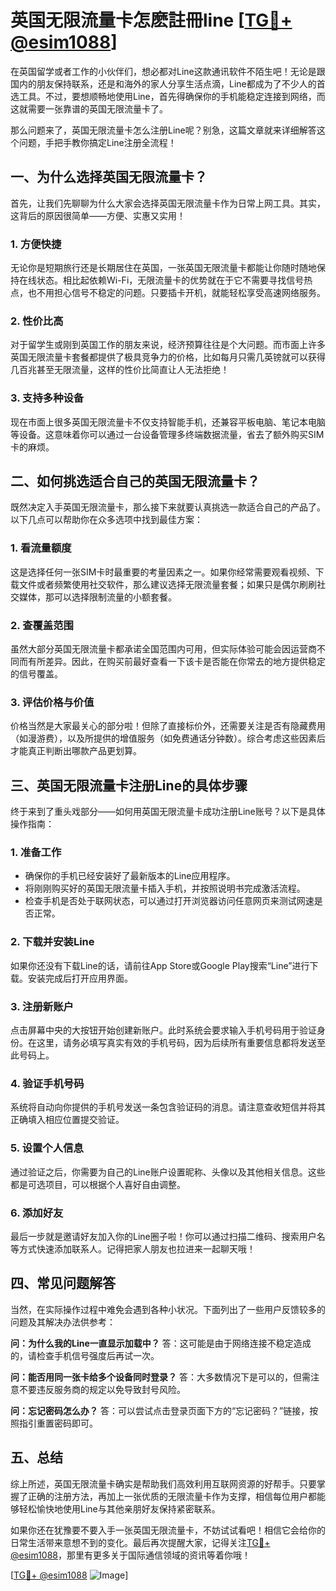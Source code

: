 # 英国无限流量卡怎麽註冊line [[TG💪+ @esim1088](https://t.me/s/esim1088)]

在英国留学或者工作的小伙伴们，想必都对Line这款通讯软件不陌生吧！无论是跟国内的朋友保持联系，还是和海外的家人分享生活点滴，Line都成为了不少人的首选工具。不过，要想顺畅地使用Line，首先得确保你的手机能稳定连接到网络，而这就需要一张靠谱的英国无限流量卡了。

那么问题来了，英国无限流量卡怎么注册Line呢？别急，这篇文章就来详细解答这个问题，手把手教你搞定Line注册全流程！

## 一、为什么选择英国无限流量卡？

首先，让我们先聊聊为什么大家会选择英国无限流量卡作为日常上网工具。其实，这背后的原因很简单——方便、实惠又实用！

### 1. **方便快捷**
无论你是短期旅行还是长期居住在英国，一张英国无限流量卡都能让你随时随地保持在线状态。相比起依赖Wi-Fi，无限流量卡的优势就在于它不需要寻找信号热点，也不用担心信号不稳定的问题。只要插卡开机，就能轻松享受高速网络服务。

### 2. **性价比高**
对于留学生或刚到英国工作的朋友来说，经济预算往往是个大问题。而市面上许多英国无限流量卡套餐都提供了极具竞争力的价格，比如每月只需几英镑就可以获得几百兆甚至无限流量，这样的性价比简直让人无法拒绝！

### 3. **支持多种设备**
现在市面上很多英国无限流量卡不仅支持智能手机，还兼容平板电脑、笔记本电脑等设备。这意味着你可以通过一台设备管理多终端数据流量，省去了额外购买SIM卡的麻烦。

## 二、如何挑选适合自己的英国无限流量卡？

既然决定入手英国无限流量卡，那么接下来就要认真挑选一款适合自己的产品了。以下几点可以帮助你在众多选项中找到最佳方案：

### 1. **看流量额度**
这是选择任何一张SIM卡时最重要的考量因素之一。如果你经常需要观看视频、下载文件或者频繁使用社交软件，那么建议选择无限流量套餐；如果只是偶尔刷刷社交媒体，那可以选择限制流量的小额套餐。

### 2. **查覆盖范围**
虽然大部分英国无限流量卡都承诺全国范围内可用，但实际体验可能会因运营商不同而有所差异。因此，在购买前最好查看一下该卡是否能在你常去的地方提供稳定的信号覆盖。

### 3. **评估价格与价值**
价格当然是大家最关心的部分啦！但除了直接标价外，还需要关注是否有隐藏费用（如漫游费），以及所提供的增值服务（如免费通话分钟数）。综合考虑这些因素后才能真正判断出哪款产品更划算。

## 三、英国无限流量卡注册Line的具体步骤

终于来到了重头戏部分——如何用英国无限流量卡成功注册Line账号？以下是具体操作指南：

### 1. 准备工作
- 确保你的手机已经安装好了最新版本的Line应用程序。
- 将刚刚购买好的英国无限流量卡插入手机，并按照说明书完成激活流程。
- 检查手机是否处于联网状态，可以通过打开浏览器访问任意网页来测试网速是否正常。

### 2. 下载并安装Line
如果你还没有下载Line的话，请前往App Store或Google Play搜索“Line”进行下载。安装完成后打开应用界面。

### 3. 注册新账户
点击屏幕中央的大按钮开始创建新账户。此时系统会要求输入手机号码用于验证身份。在这里，请务必填写真实有效的手机号码，因为后续所有重要信息都将发送至此号码上。

### 4. 验证手机号码
系统将自动向你提供的手机号发送一条包含验证码的消息。请注意查收短信并将其正确填入相应位置提交验证。

### 5. 设置个人信息
通过验证之后，你需要为自己的Line账户设置昵称、头像以及其他相关信息。这些都是可选项目，可以根据个人喜好自由调整。

### 6. 添加好友
最后一步就是邀请好友加入你的Line圈子啦！你可以通过扫描二维码、搜索用户名等方式快速添加联系人。记得把家人朋友也拉进来一起聊天哦！

## 四、常见问题解答

当然，在实际操作过程中难免会遇到各种小状况。下面列出了一些用户反馈较多的问题及其解决办法供参考：

**问：为什么我的Line一直显示加载中？**
答：这可能是由于网络连接不稳定造成的，请检查手机信号强度后再试一次。

**问：能否用同一张卡给多个设备同时登录？**
答：大多数情况下是可以的，但需注意不要违反服务商的规定以免导致封号风险。

**问：忘记密码怎么办？**
答：可以尝试点击登录页面下方的“忘记密码？”链接，按照指引重置密码即可。

## 五、总结

综上所述，英国无限流量卡确实是帮助我们高效利用互联网资源的好帮手。只要掌握了正确的注册方法，再加上一张优质的无限流量卡作为支撑，相信每位用户都能够轻松愉快地使用Line与其他亲朋好友保持紧密联系。

如果你还在犹豫要不要入手一张英国无限流量卡，不妨试试看吧！相信它会给你的日常生活带来意想不到的变化。最后再次提醒大家，记得关注[TG💪+ @esim1088](https://t.me/s/esim1088)，那里有更多关于国际通信领域的资讯等着你哦！

[[TG💪+ @esim1088](https://t.me/s/esim1088) ![Image](https://i.postimg.cc/4NQfJmqS/Snipaste-2025-05-13-00-14-12.png)]
